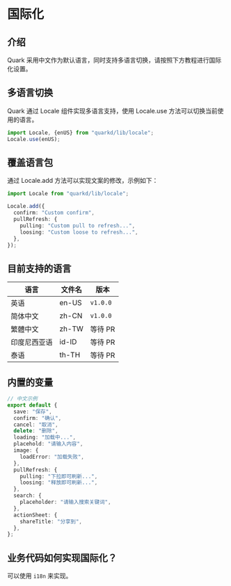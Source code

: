 # 国际化

## 介绍

Quark 采用中文作为默认语言，同时支持多语言切换，请按照下方教程进行国际化设置。

## 多语言切换

Quark 通过 Locale 组件实现多语言支持，使用 Locale.use 方法可以切换当前使用的语言。

```ts
import Locale, {enUS} from "quarkd/lib/locale";
Locale.use(enUS);
```

## 覆盖语言包

通过 Locale.add 方法可以实现文案的修改，示例如下：

```ts
import Locale from "quarkd/lib/locale";

Locale.add({
  confirm: "Custom confirm",
  pullRefresh: {
    pulling: "Custom pull to refresh...",
    loosing: "Custom loose to refresh...",
  },
});
```

## 目前支持的语言

| 语言         | 文件名 | 版本      |
| ------------ | ------ | --------- |
| 英语         | en-US  | `v1.0.0` |
| 简体中文     | zh-CN  | `v1.0.0` |
| 繁體中文     | zh-TW  | 等待 PR   |
| 印度尼西亚语 | id-ID  | 等待 PR   |
| 泰语         | th-TH  | 等待 PR   |

## 内置的变量

```ts
// 中文示例
export default {
  save: "保存",
  confirm: "确认",
  cancel: "取消",
  delete: "删除",
  loading: "加载中...",
  placehold: "请输入内容",
  image: {
    loadError: "加载失败",
  },
  pullRefresh: {
    pulling: "下拉即可刷新...",
    loosing: "释放即可刷新...",
  },
  search: {
    placeholder: "请输入搜索关键词",
  },
  actionSheet: {
    shareTitle: "分享到",
  },
};
```

## 业务代码如何实现国际化？

可以使用 `i18n` 来实现。

